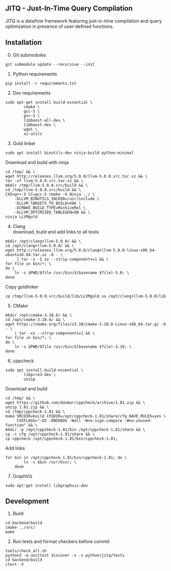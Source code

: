 ## JITQ - Just-In-Time Query Compilation
JITQ is a dataflow framework featuring just-in-time compilation and query optimization in presence of user-defined functions.

## Installation

0. Git submodules
```
git submodule update --recursive --init
```

1. Python requirements<br/>
```
pip install -r requirements.txt
```


2. Dev requirements<br/>
```
sudo apt-get install build-essential \
        cmake \
        gcc-5 \
        g++-5 \
        libboost-all-dev \
        libboost-dev \
        wget \
        xz-utils
```

3. Gold linker<br/>
```
sudo apt install binutils-dev ninja-build python-minimal
```
Download and build with ninja
```
cd /tmp/ && \
wget http://releases.llvm.org/5.0.0/llvm-5.0.0.src.tar.xz && \
tar -xf llvm-5.0.0.src.tar.xz && \
mkdir /tmp/llvm-5.0.0.src/build && \
cd /tmp/llvm-5.0.0.src/build && \
CXX=g++-5 CC=gcc-5 cmake -G Ninja ../ \
    -DLLVM_BINUTILS_INCDIR=/usr/include \
    -DLLVM_TARGETS_TO_BUILD=X86 \
    -DCMAKE_BUILD_TYPE=MinSizeRel \
    -DLLVM_OPTIMIZED_TABLEGEN=ON && \
ninja LLVMgold
```

4. Clang <br>
download, build and add links to all tools<br/>
```
mkdir /opt/clang+llvm-5.0.0/ && \
cd /opt/clang+llvm-5.0.0/ && \
wget http://releases.llvm.org/5.0.0/clang+llvm-5.0.0-linux-x86_64-ubuntu16.04.tar.xz -O - \
     | tar -x -I xz --strip-components=1 && \
for file in bin/*; \
do \
    ln -s $PWD/$file /usr/bin/$(basename $file)-5.0; \
done
```
Copy goldlinker<br/>
```
cp /tmp/llvm-5.0.0.src/build/lib/LLVMgold.so /opt/clang+llvm-5.0.0/lib
```

5. CMake<br/>
```
mkdir /opt/cmake-3.10.6/ && \
cd /opt/cmake-3.10.6/ && \
wget https://cmake.org/files/v3.10/cmake-3.10.0-Linux-x86_64.tar.gz -O - \
    | tar -xz --strip-components=1 && \
for file in bin/*; \
do \
    ln -s $PWD/$file /usr/bin/$(basename $file)-3.10; \
done
```

6. cppcheck<br/>
```
sudo apt install build-essential \
        libpcre3-dev \
        unzip
```
Download and build<br/>
```
cd /tmp/ && \
wget https://github.com/danmar/cppcheck/archive/1.81.zip && \
unzip 1.81.zip && \
cd /tmp/cppcheck-1.81 && \
make SRCDIR=build CFGDIR=/opt/cppcheck-1.81/share/cfg HAVE_RULES=yes \
     CXXFLAGS="-O2 -DNDEBUG -Wall -Wno-sign-compare -Wno-unused-function" && \
mkdir -p /opt/cppcheck-1.81/bin /opt/cppcheck-1.81/share && \
cp -r cfg /opt/cppcheck-1.81/share && \
cp cppcheck /opt/cppcheck-1.81/bin/cppcheck-1.81;
```
Add links
```
for bin in /opt/cppcheck-1.81/bin/cppcheck-1.81; do \
        ln -s $bin /usr/bin/; \
    done
```

7. GraphViz<br/>
```
sudo apt-get install libgraphviz-dev
```

## Development
1. Build<br>
```
cd backend/build
cmake ../src/
make
```

2. Run tests and format checkers before commit<br>
```
tools/check_all.sh
python3 -m unittest discover -v -s python/jitq/tests
cd backend/build
ctest -V
```
